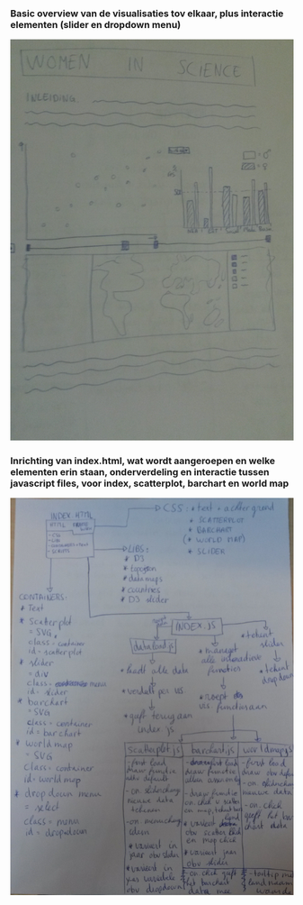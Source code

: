### Basic overview van de visualisaties tov elkaar, plus interactie elementen (slider en dropdown menu)
![](doc/Sketch_2.jpg)

### Inrichting van index.html, wat wordt aangeroepen en welke elementen erin staan, onderverdeling en interactie tussen javascript files, voor index, scatterplot, barchart en world map
![](doc/Sketch_5.jpg)
